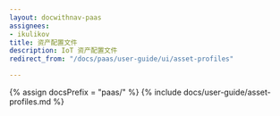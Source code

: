 ```yaml
---
layout: docwithnav-paas
assignees:
- ikulikov
title: 资产配置文件
description: IoT 资产配置文件
redirect_from: "/docs/paas/user-guide/ui/asset-profiles"

---
```


{% assign docsPrefix = "paas/" %}
{% include docs/user-guide/asset-profiles.md %}